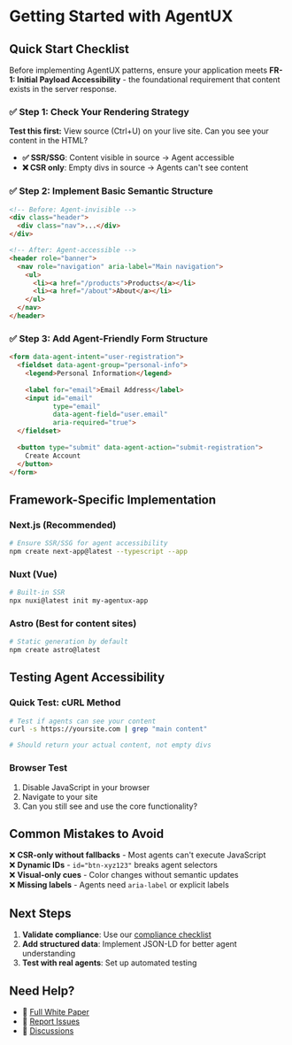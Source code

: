 # Getting Started with AgentUX

## Quick Start Checklist

Before implementing AgentUX patterns, ensure your application meets **FR-1: Initial Payload Accessibility** - the foundational requirement that content exists in the server response.

### ✅ Step 1: Check Your Rendering Strategy

**Test this first:** View source (Ctrl+U) on your live site. Can you see your content in the HTML?

- **✅ SSR/SSG**: Content visible in source → Agent accessible
- **❌ CSR only**: Empty divs in source → Agents can't see content

### ✅ Step 2: Implement Basic Semantic Structure

```html
<!-- Before: Agent-invisible -->
<div class="header">
  <div class="nav">...</div>
</div>

<!-- After: Agent-accessible -->
<header role="banner">
  <nav role="navigation" aria-label="Main navigation">
    <ul>
      <li><a href="/products">Products</a></li>
      <li><a href="/about">About</a></li>
    </ul>
  </nav>
</header>
```

### ✅ Step 3: Add Agent-Friendly Form Structure

```html
<form data-agent-intent="user-registration">
  <fieldset data-agent-group="personal-info">
    <legend>Personal Information</legend>
    
    <label for="email">Email Address</label>
    <input id="email" 
           type="email" 
           data-agent-field="user.email"
           aria-required="true">
  </fieldset>
  
  <button type="submit" data-agent-action="submit-registration">
    Create Account
  </button>
</form>
```

## Framework-Specific Implementation

### Next.js (Recommended)
```bash
# Ensure SSR/SSG for agent accessibility
npm create next-app@latest --typescript --app
```

### Nuxt (Vue)
```bash
# Built-in SSR
npx nuxi@latest init my-agentux-app
```

### Astro (Best for content sites)
```bash
# Static generation by default
npm create astro@latest
```

## Testing Agent Accessibility

### Quick Test: cURL Method
```bash
# Test if agents can see your content
curl -s https://yoursite.com | grep "main content"

# Should return your actual content, not empty divs
```

### Browser Test
1. Disable JavaScript in your browser
2. Navigate to your site
3. Can you still see and use the core functionality?

## Common Mistakes to Avoid

❌ **CSR-only without fallbacks** - Most agents can't execute JavaScript  
❌ **Dynamic IDs** - `id="btn-xyz123"` breaks agent selectors  
❌ **Visual-only cues** - Color changes without semantic updates  
❌ **Missing labels** - Agents need `aria-label` or explicit labels

## Next Steps

1. **Validate compliance**: Use our [compliance checklist](./compliance-checklist.md)
2. **Add structured data**: Implement JSON-LD for better agent understanding
3. **Test with real agents**: Set up automated testing

## Need Help?

- 📖 [Full White Paper](./whitepaper.md)
- 🐛 [Report Issues](https://github.com/jgoldfoot/AgentUX/issues)
- 💬 [Discussions](https://github.com/jgoldfoot/AgentUX/discussions)
